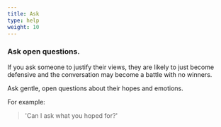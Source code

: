 ```yaml
---
title: Ask
type: help
weight: 10
---
```


### Ask open questions.

If you ask someone to justify their views, they are likely to just become defensive and the conversation may become a battle with no winners.

Ask gentle, open questions about their hopes and emotions.

For example:

> 'Can I ask what you hoped for?'
